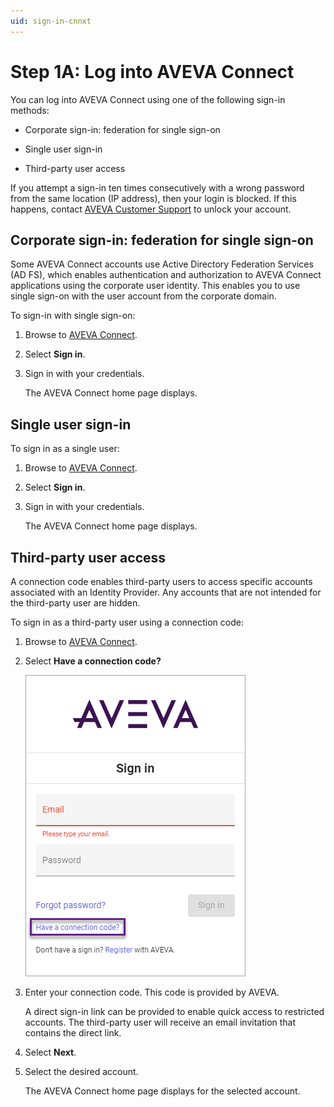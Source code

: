 ```yaml
---
uid: sign-in-cnnxt
---
```


# Step 1A: Log into AVEVA Connect

You can log into AVEVA Connect using one of the following sign-in methods:

* Corporate sign-in: federation for single sign-on

* Single user sign-in

* Third-party user access

If you attempt a sign-in ten times consecutively with a wrong password from the same location (IP address), then your login is blocked. If this happens, contact [AVEVA Customer Support](https://softwaresupport.aveva.com) to unlock your account.

## Corporate sign-in: federation for single sign-on

Some AVEVA Connect accounts use Active Directory Federation Services (AD FS), which enables authentication and authorization to AVEVA Connect applications using the corporate user identity. This enables you to use single sign-on with the user account from the corporate domain.

To sign-in with single sign-on:

1. Browse to [AVEVA Connect](https://connect.aveva.com/).

1. Select **Sign in**.

1. Sign in with your credentials.

    The AVEVA Connect home page displays.

## Single user sign-in

To sign in as a single user:

1. Browse to [AVEVA Connect](https://connect.aveva.com/).

1. Select **Sign in**.

1. Sign in with your credentials.

    The AVEVA Connect home page displays.

## Third-party user access

A connection code enables third-party users to access specific accounts associated with an Identity Provider. Any accounts that are not intended for the third-party user are hidden.

To sign in as a third-party user using a connection code:

1. Browse to [AVEVA Connect](https://connect.aveva.com/).

1. Select **Have a connection code?**

    ![Connection code screen](./images/cnnxtn-code-3rd-party.png)

1. Enter your connection code. This code is provided by AVEVA.

    A direct sign-in link can be provided to enable quick access to restricted accounts. The third-party user will receive an email invitation that contains the direct link.

1. Select **Next**.

1. Select the desired account.

    The AVEVA Connect home page displays for the selected account.
